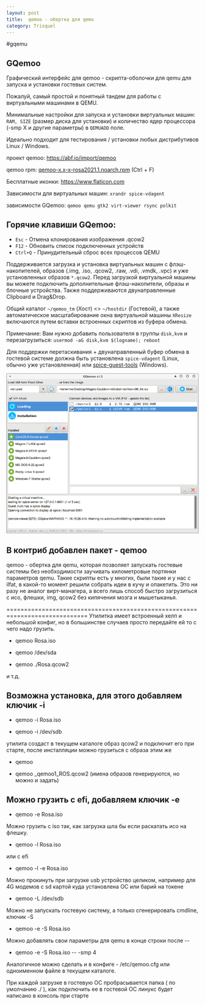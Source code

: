```yaml
---
layout: post
title:  qemoo - обертка для qemu
category: Trisquel
---
```


#gqemu

## GQemoo

Графический интерфейс для qemoo - скрипта-оболочки для qemu для запуска и установки гостевых систем.

Пожалуй, самый простой и понятный тандем для работы с виртуальными машинами в QEMU. 

Минимальные настройки для запуска и установки виртуальных машин: `RAM, SIZE` (размер диска для установки) и количество ядер процессора (-smp X и другие параметры) в `QEMUADD` поле.

Идеально подходит для тестирования / установки любых дистрибутивов Linux / Windows.

проект qemoo: https://abf.io/import/qemoo

qemoo rpm: [qemoo-x.x-x-rosa2021.1.noarch.rpm](https://mirror.yandex.ru/rosa/rosa2021.1/repository/x86_64/contrib/release) (Ctrl + F)

Бесплатные иконки: https://www.flaticon.com

Зависимости для виртуальных машин: `xrandr spice-vdagent`

зависимости GQemoo: `qemoo qemu gtk2 virt-viewer rsync polkit`

## Горячие клавиши GQemoo:

+ `Esc` - Отмена клонирования изображения .qcow2
+ `F12` - Обновить список подключенных устройств
+ `Ctrl+Q` - Принудительный сброс всех процессов QEMU

Поддерживается загрузка и установка виртуальных машин с флэш-накопителей, образов (.img, .iso, .qcow2, .raw, .vdi, .vmdk, .vpc) и уже установленных образов `*.qcow2`. Перед загрузкой виртуальной машины вы можете подключить дополнительные флэш-накопители, образы и блочные устройства. Также поддерживаются двунаправленные Clipboard и Drag&Drop.

Общий каталог `~/qemoo_tm` (Хост) <> `~/hostdir` (Гостевой), а также автоматическое масштабирование окна виртуальной машины `XResize` включаются путем вставки встроенных скриптов из буфера обмена.

Примечание: Вам нужно добавить пользователя в группы `disk,kvm` и перезагрузиться: `usermod -aG disk,kvm $(logname); reboot`

Для поддержки перетаскивания + двунаправленный буфер обмена в гостевой системе должна быть установлена `spice-vdagent` (Linux, обычно уже установленная) или [spice-guest-tools](https://www.spice-space.org/download/windows/spice-guest-tools/spice-guest-tools-latest.exe) (Windows).

![qemoo](/img/gqemoo/ScreenShot8.png)

## В контриб добавлен пакет - qemoo

qemoo - обертка для qemu, которая позволяет запускать гостевые системы без необходимости заучивать километровые портянки параметров qemu.
Такие скрипты есть у многих, были такие и у нас с ilfat, в какой-то момент решили собрать идеи в кучу и опакетить.
Это ни разу не аналог вирт-манагера, а всего лишь способ быстро загрузиться с исо, флешки, img, qcow2 без кипячения мозга и мышетыканья.

=============================================================================
Утилитка имеет встроенный хелп и небольшой конфиг, но в большинстве случаев просто передайте ей то с чего надо грузить.

- qemoo Rosa.iso

- qemoo /dev/sda

- qemoo ./Rosa.qcow2

и т.д.

## Возможна установка, для этого добавляем ключик -i

- qemoo -i Rosa.iso

- qemoo -i /dev/sdb

утилита создаст в текущем каталоге образ qcow2 и подключит его при старте, после инсталляции можно грузиться с образа этим же 

- qemoo

- qemoo _qemoo1_ROS.qcow2 (имена образов генерируются, но можно и задать)

## Можно грузить с efi, добавляем ключик -e

- qemoo -e Rosa.iso

Можно грузить с iso так, как загрузка шла бы если раскатать исо на флешку.

- qemoo -l Rosa.iso

или с efi

- qemoo -l -e Rosa.iso

Можно прокинуть при загрузке usb устройство целиком, например для 4G модемов с sd картой куда установлена ОС или барий на токене

- qemoo -L /dev/sdb

Можно не запускать гостевую систему, а только сгенерировать cmdline, ключик -S

- qemoo -e -S Rosa.iso

Можно добавлять свои параметры для qemu в конце строки после --

- qemoo -e -S Rosa.iso -- -smp 4

Аналогичное можно сделать и в конфиге - /etc/qemoo.cfg или одноименном файле в текущем каталоге.

При каждой загрузке в гостевую ОС пробрасывается папка ( по умолчанию ./ ), как подключить ее в гостевой ОС линукс будет написано в консоль при старте

